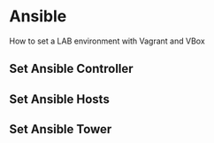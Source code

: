 # Ansible 
How to set a LAB environment with Vagrant and VBox

## Set Ansible Controller


## Set Ansible Hosts


## Set Ansible Tower


